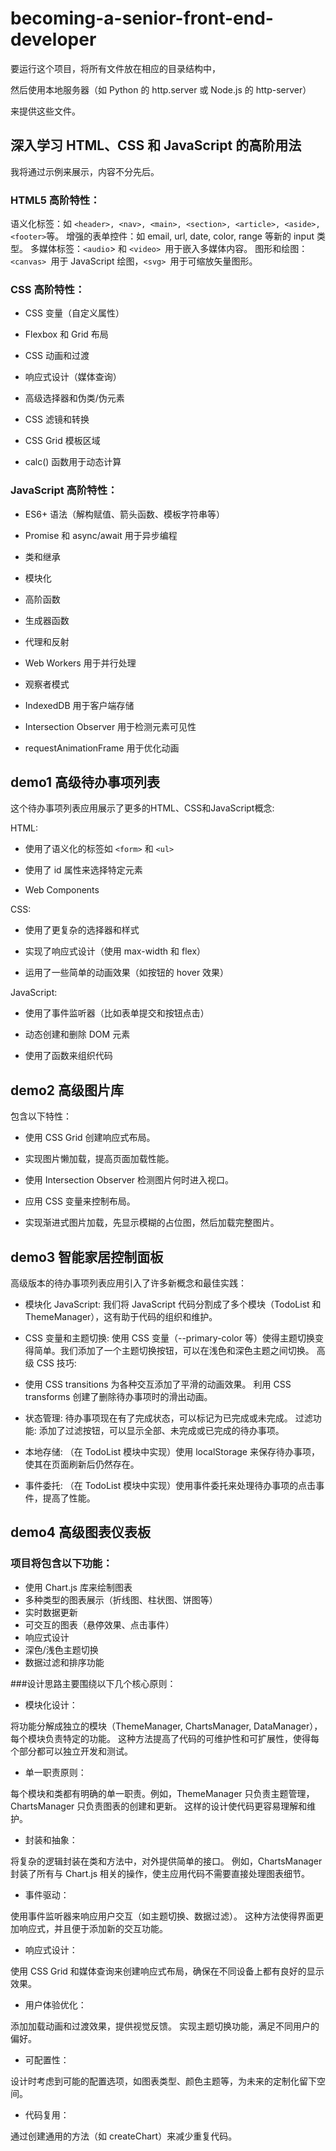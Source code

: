 # becoming-a-senior-front-end-developer

要运行这个项目，将所有文件放在相应的目录结构中，

然后使用本地服务器（如 Python 的 http.server 或 Node.js 的 http-server）

来提供这些文件。


## 深入学习 HTML、CSS 和 JavaScript 的高阶用法
我将通过示例来展示，内容不分先后。
### HTML5 高阶特性：

语义化标签：如 `<header>, <nav>, <main>, <section>, <article>, <aside>, <footer>`等。
增强的表单控件：如 email, url, date, color, range 等新的 input 类型。
多媒体标签：`<audio`> 和 `<video> `用于嵌入多媒体内容。
图形和绘图：`<canvas> `用于 JavaScript 绘图，`<svg> `用于可缩放矢量图形。

### CSS 高阶特性：

- CSS 变量（自定义属性）

- Flexbox 和 Grid 布局
- CSS 动画和过渡
- 响应式设计（媒体查询）
- 高级选择器和伪类/伪元素
- CSS 滤镜和转换
- CSS Grid 模板区域
- calc() 函数用于动态计算


### JavaScript 高阶特性：

- ES6+ 语法（解构赋值、箭头函数、模板字符串等）

- Promise 和 async/await 用于异步编程
- 类和继承
- 模块化
- 高阶函数
- 生成器函数
- 代理和反射
- Web Workers 用于并行处理
- 观察者模式
- IndexedDB 用于客户端存储
- Intersection Observer 用于检测元素可见性
- requestAnimationFrame 用于优化动画

## demo1 高级待办事项列表 
这个待办事项列表应用展示了更多的HTML、CSS和JavaScript概念:

HTML:

- 使用了语义化的标签如 `<form>` 和 `<ul>`

- 使用了 id 属性来选择特定元素
- Web Components

CSS:

- 使用了更复杂的选择器和样式

- 实现了响应式设计（使用 max-width 和 flex）
- 运用了一些简单的动画效果（如按钮的 hover 效果）

JavaScript:

- 使用了事件监听器（比如表单提交和按钮点击）

- 动态创建和删除 DOM 元素
- 使用了函数来组织代码


## demo2 高级图片库

包含以下特性：

- 使用 CSS Grid 创建响应式布局。

- 实现图片懒加载，提高页面加载性能。
- 使用 Intersection Observer 检测图片何时进入视口。
- 应用 CSS 变量来控制布局。
- 实现渐进式图片加载，先显示模糊的占位图，然后加载完整图片。


## demo3 智能家居控制面板

高级版本的待办事项列表应用引入了许多新概念和最佳实践：

- 模块化 JavaScript:
  我们将 JavaScript 代码分割成了多个模块（TodoList 和 ThemeManager），这有助于代码的组织和维护。
- CSS 变量和主题切换:
  使用 CSS 变量（--primary-color 等）使得主题切换变得简单。我们添加了一个主题切换按钮，可以在浅色和深色主题之间切换。
  高级 CSS 技巧:
- 使用 CSS transitions 为各种交互添加了平滑的动画效果。
  利用 CSS transforms 创建了删除待办事项时的滑出动画。

- 状态管理:
  待办事项现在有了完成状态，可以标记为已完成或未完成。
  过滤功能:
  添加了过滤按钮，可以显示全部、未完成或已完成的待办事项。
- 本地存储:
  （在 TodoList 模块中实现）使用 localStorage 来保存待办事项，使其在页面刷新后仍然存在。
- 事件委托:
  （在 TodoList 模块中实现）使用事件委托来处理待办事项的点击事件，提高了性能。

## demo4 高级图表仪表板
### 项目将包含以下功能：

- 使用 Chart.js 库来绘制图表
- 多种类型的图表展示（折线图、柱状图、饼图等）
- 实时数据更新
- 可交互的图表（悬停效果、点击事件）
- 响应式设计
- 深色/浅色主题切换
- 数据过滤和排序功能

###设计思路主要围绕以下几个核心原则：

- 模块化设计：

将功能分解成独立的模块（ThemeManager, ChartsManager, DataManager），每个模块负责特定的功能。
这种方法提高了代码的可维护性和可扩展性，使得每个部分都可以独立开发和测试。


- 单一职责原则：

每个模块和类都有明确的单一职责。例如，ThemeManager 只负责主题管理，ChartsManager 只负责图表的创建和更新。
这样的设计使代码更容易理解和维护。


- 封装和抽象：

将复杂的逻辑封装在类和方法中，对外提供简单的接口。
例如，ChartsManager 封装了所有与 Chart.js 相关的操作，使主应用代码不需要直接处理图表细节。


- 事件驱动：

使用事件监听器来响应用户交互（如主题切换、数据过滤）。
这种方法使得界面更加响应式，并且便于添加新的交互功能。


- 响应式设计：

使用 CSS Grid 和媒体查询来创建响应式布局，确保在不同设备上都有良好的显示效果。

- 用户体验优化：

添加加载动画和过渡效果，提供视觉反馈。
实现主题切换功能，满足不同用户的偏好。


- 可配置性：

设计时考虑到可能的配置选项，如图表类型、颜色主题等，为未来的定制化留下空间。

- 代码复用：

通过创建通用的方法（如 createChart）来减少重复代码。

